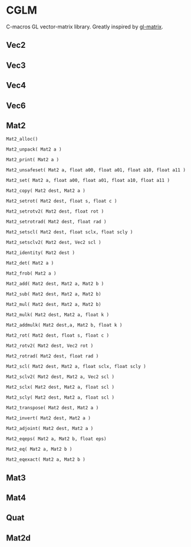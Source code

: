 CGLM
====

C-macros GL vector-matrix library. Greatly inspired by [gl-matrix](https://github.com/toji/gl-matrix).

Vec2
----


Vec3
----


Vec4
----


Vec6
----


Mat2
----
`Mat2_alloc()`

`Mat2_unpack( Mat2 a )`

`Mat2_print( Mat2 a )`

`Mat2_unsafeset( Mat2 a, float a00, float a01, float a10, float a11 )`

`Mat2_set( Mat2 a, float a00, float a01, float a10, float a11 )`

`Mat2_copy( Mat2 dest, Mat2 a )`

`Mat2_setrot( Mat2 dest, float s, float c )`

`Mat2_setrotv2( Mat2 dest, float rot )`

`Mat2_setrotrad( Mat2 dest, float rad )`

`Mat2_setscl( Mat2 dest, float sclx, float scly )`

`Mat2_setsclv2( Mat2 dest, Vec2 scl )`

`Mat2_identity( Mat2 dest )`

`Mat2_det( Mat2 a )`

`Mat2_frob( Mat2 a )`

`Mat2_add( Mat2 dest, Mat2 a, Mat2 b )`

`Mat2_sub( Mat2 dest, Mat2 a, Mat2 b)`

`Mat2_mul( Mat2 dest, Mat2 a, Mat2 b)`

`Mat2_mulk( Mat2 dest, Mat2 a, float k )`

`Mat2_addmulk( Mat2 dest,a, Mat2 b, float k )`

`Mat2_rot( Mat2 dest, float s, float c )`

`Mat2_rotv2( Mat2 dest, Vec2 rot )`

`Mat2_rotrad( Mat2 dest, float rad )`

`Mat2_scl( Mat2 dest, Mat2 a, float sclx, float scly )`

`Mat2_sclv2( Mat2 dest, Mat2 a, Vec2 scl )`

`Mat2_sclx( Mat2 dest, Mat2 a, float scl )`

`Mat2_scly( Mat2 dest, Mat2 a, float scl )`

`Mat2_transpose( Mat2 dest, Mat2 a )`

`Mat2_invert( Mat2 dest, Mat2 a )`

`Mat2_adjoint( Mat2 dest, Mat2 a )`

`Mat2_eqeps( Mat2 a, Mat2 b, float eps)`

`Mat2_eq( Mat2 a, Mat2 b )`

`Mat2_eqexact( Mat2 a, Mat2 b )`

Mat3
----

Mat4
----

Quat
----

Mat2d
-----

